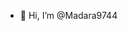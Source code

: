 - 👋 Hi, I’m @Madara9744
<!---
Madara9744/Madara9744 is a ✨ special ✨ repository because its `README.md` (this file) appears on your GitHub profile.
You can click the Preview link to take a look at your changes.
--->
